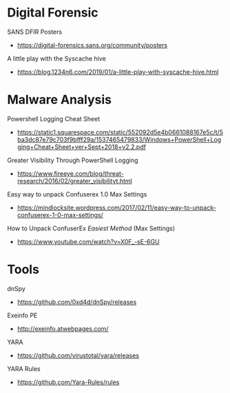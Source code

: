 # Digital Forensic
SANS DFIR Posters
* https://digital-forensics.sans.org/community/posters

A little play with the Syscache hive
* https://blog.1234n6.com/2019/01/a-little-play-with-syscache-hive.html


# Malware Analysis
Powershell Logging Cheat Sheet
* https://static1.squarespace.com/static/552092d5e4b0661088167e5c/t/5ba3dc87e79c703f9bfff29a/1537465479833/Windows+PowerShell+Logging+Cheat+Sheet+ver+Sept+2018+v2.2.pdf

Greater Visibility Through PowerShell Logging 
* https://www.fireeye.com/blog/threat-research/2016/02/greater_visibilityt.html

Easy way to unpack Confuserex 1.0 Max Settings 
* https://mindlocksite.wordpress.com/2017/02/11/easy-way-to-unpack-confuserex-1-0-max-settings/

How to Unpack ConfuserEx *Easiest Method* (Max Settings) 
* https://www.youtube.com/watch?v=X0F_-sE-6GU



# Tools
dnSpy
* https://github.com/0xd4d/dnSpy/releases

Exeinfo PE
* http://exeinfo.atwebpages.com/

YARA
* https://github.com/virustotal/yara/releases

YARA Rules
* https://github.com/Yara-Rules/rules
